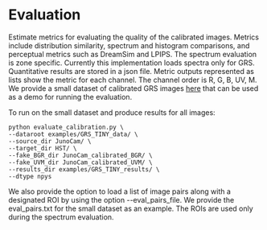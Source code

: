 # Evaluation
Estimate metrics for evaluating the quality of the calibrated images. Metrics include distribution similarity, spectrum and histogram comparisons, and perceptual metrics such as DreamSim and LPIPS.
The spectrum evaluation is zone specific. Currently this implementation loads spectra only for GRS.
Quantitative results are stored in a json file. Metric outputs represented as lists show the metric for each channel. The channel order is R, G, B, UV, M.
We provide a small dataset of calibrated GRS images [here](https://drive.google.com/drive/folders/1CoB6ZGv-PQu3uLWRe1fjGy4O0oIjJYdD?usp=sharing) that can be used as a demo for running the evaluation.

To run on the small dataset and produce results for all images:
```
python evaluate_calibration.py \
--dataroot examples/GRS_TINY_data/ \
--source_dir JunoCam/ \
--target_dir HST/ \
--fake_BGR_dir JunoCam_calibrated_BGR/ \
--fake_UVM_dir JunoCam_calibrated_UVM/ \
--results_dir examples/GRS_TINY_results/ \
--dtype npys
```
We also provide the option to load a list of image pairs along with a designated ROI by using the option --eval_pairs_file. We provide the eval_pairs.txt for the small dataset as an example. The ROIs are used only during the spectrum evaluation. 

